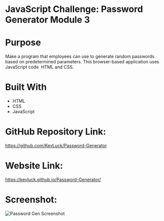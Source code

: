 # JavaScript Challenge: Password Generator Module 3

# Purpose
Make a program that employees can use to generate random passwords based on predetermined parameters. This browser-based application uses JavaScript code  HTML and CSS.

# Built With
* HTML
* CSS
* JavaScript


# GitHub Repository Link: 
https://github.com/KevLuck/Password-Generator

# Website Link:
https://kevluck.github.io/Password-Generator/


# Screenshot: 

![Password Gen Screenshot](https://user-images.githubusercontent.com/116979866/233112841-49ecc496-01f7-438a-a411-03caa53146b7.png)
